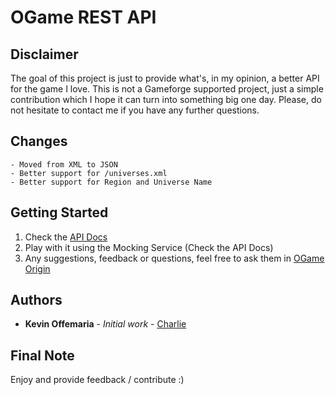 # OGame REST API

## Disclaimer
The goal of this project is just to provide what's, in my opinion, a better API for the game I love. This is not a Gameforge supported project, just a simple contribution which I hope it can turn into something big one day. Please, do not hesitate to contact me if you have any further questions. 

## Changes

    - Moved from XML to JSON
    - Better support for /universes.xml
    - Better support for Region and Universe Name

## Getting Started
1. Check the [API Docs](x)
2. Play with it using the Mocking Service (Check the API Docs)
3. Any suggestions, feedback or questions, feel free to ask them in [OGame Origin](/)

## Authors

* **Kevin Offemaria** - *Initial work* - [Charlie]()


## Final Note
Enjoy and provide feedback / contribute :)
